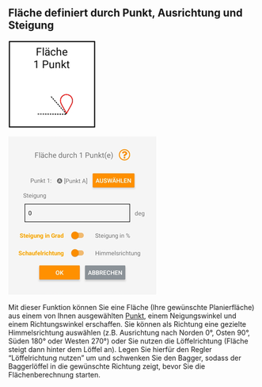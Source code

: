 ## Fläche definiert durch Punkt, Ausrichtung und Steigung
![Einpunktfläche Button](../images_funktionen/1pt_plane.png)

![Einpunktfläche Screen](../images_funktionen/1pt_plane_screen.png)

Mit dieser Funktion können Sie eine Fläche (Ihre gewünschte Planierfläche) aus einem von Ihnen ausgewählten [Punkt](https://docs.excav.de/app/funktionen/punkte/), einem Neigungswinkel und einem Richtungswinkel erschaffen. Sie können als Richtung eine gezielte Himmelsrichtung auswählen (z.B. Ausrichtung nach Norden 0°, Osten 90°, Süden 180° oder Westen 270°) oder Sie nutzen die Löffelrichtung (Fläche steigt dann hinter dem Löffel an). Legen Sie hierfür den Regler “Löffelrichtung nutzen” um und schwenken Sie den Bagger, sodass der Baggerlöffel in die gewünschte Richtung zeigt, bevor Sie die Flächenberechnung starten.